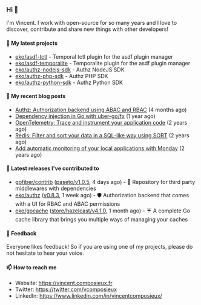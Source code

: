 ### Hi 👋

I'm Vincent. I work with open-source for so many years and I love to discover, contribute and share new things with other developers!

#### 🌱  My latest projects


- [eko/asdf-tctl](https://github.com/eko/asdf-tctl) - Temporal tctl plugin for the asdf plugin manager
- [eko/asdf-temporalite](https://github.com/eko/asdf-temporalite) - Temporalite plugin for the asdf plugin manager
- [eko/authz-nodejs-sdk](https://github.com/eko/authz-nodejs-sdk) - Authz NodeJS SDK
- [eko/authz-php-sdk](https://github.com/eko/authz-php-sdk) - Authz PHP SDK
- [eko/authz-python-sdk](https://github.com/eko/authz-python-sdk) - Authz Python SDK

#### 📜  My recent blog posts


- [Authz: Authorization backend using ABAC and RBAC](https://vincent.composieux.fr/article/authz-authorisation-backend-using-rbac-and-abac) (4 months ago)
- [Dependency injection in Go with uber-go/fx](https://vincent.composieux.fr/article/dependency-injection-in-go-with-uber-go-fx) (1 year ago)
- [OpenTelemetry: Trace and instrument your application code](https://vincent.composieux.fr/article/opentelemetry-trace-and-instrument-your-application-code) (2 years ago)
- [Redis: Filter and sort your data in a SQL-like way using SORT](https://vincent.composieux.fr/article/redis-filter-and-sort-your-data-in-a-sql-like-way-using-sort) (2 years ago)
- [Add automatic monitoring of your local applications with Monday](https://vincent.composieux.fr/article/add-automatic-monitoring-of-your-local-applications-with-monday) (2 years ago)

#### 🔭  Latest releases I've contributed to


- [gofiber/contrib](https://github.com/gofiber/contrib) ([paseto/v1.0.5](https://github.com/gofiber/contrib/releases/tag/paseto/v1.0.5), 4 days ago) - 🧬 Repository for third party middlewares with dependencies
- [eko/authz](https://github.com/eko/authz) ([v0.8.3](https://github.com/eko/authz/releases/tag/v0.8.3), 1 week ago) - 🛡️ Authorization backend that comes with a UI for RBAC and ABAC permissions
- [eko/gocache](https://github.com/eko/gocache) ([store/hazelcast/v4.1.0](https://github.com/eko/gocache/releases/tag/store/hazelcast/v4.1.0), 1 month ago) - ☔️ A complete Go cache library that brings you multiple ways of managing your caches

#### 💬  Feedback

Everyone likes feedback! So if you are using one of my projects, please do not hesitate to hear your voice.

#### 📫  How to reach me

- Website: https://vincent.composieux.fr
- Twitter: https://twitter.com/vcomposieux
- LinkedIn: https://www.linkedin.com/in/vincentcomposieux/
